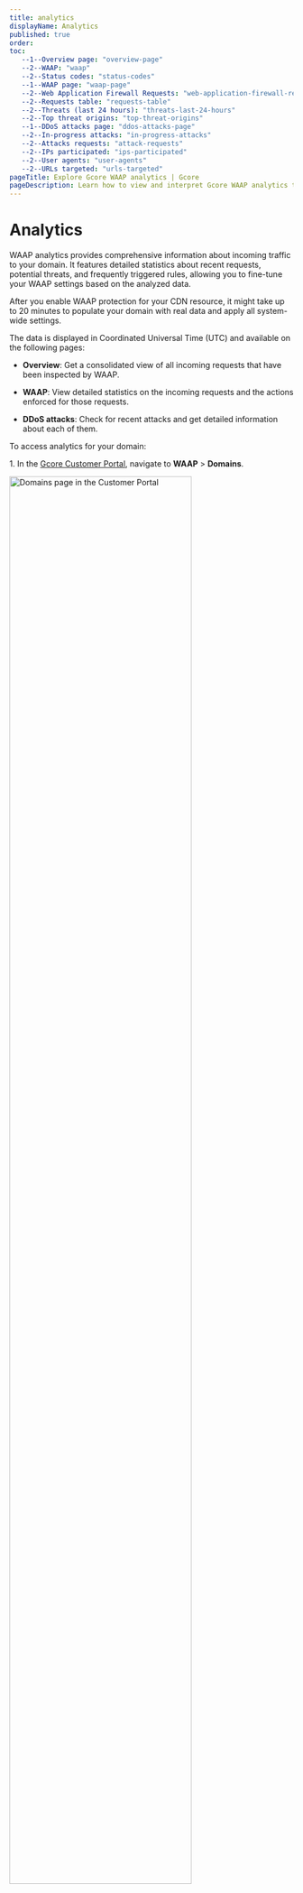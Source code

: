```yaml
---
title: analytics
displayName: Analytics
published: true
order:
toc:
   --1--Overview page: "overview-page"
   --2--WAAP: "waap"
   --2--Status codes: "status-codes"
   --1--WAAP page: "waap-page"
   --2--Web Application Firewall Requests: "web-application-firewall-requests"
   --2--Requests table: "requests-table"
   --2--Threats (last 24 hours): "threats-last-24-hours"
   --2--Top threat origins: "top-threat-origins"   
   --1--DDoS attacks page: "ddos-attacks-page"   
   --2--In-progress attacks: "in-progress-attacks"   
   --2--Attacks requests: "attack-requests"   
   --2--IPs participated: "ips-participated" 
   --2--User agents: "user-agents" 
   --2--URLs targeted: "urls-targeted"                     
pageTitle: Explore Gcore WAAP analytics | Gcore
pageDescription: Learn how to view and interpret Gcore WAAP analytics to better understand incoming traffic to your domain.
---
```

# Analytics

WAAP analytics provides comprehensive information about incoming traffic to your domain. It features detailed statistics about recent requests, potential threats, and frequently triggered rules, allowing you to fine-tune your WAAP settings based on the analyzed data. 

<alert-element type="info" title="Info">
 
After you enable WAAP protection for your CDN resource, it might take up to 20 minutes to populate your domain with real data and apply all system-wide settings.
 
</alert-element> 

The data is displayed in Coordinated Universal Time (UTC) and available on the following pages:  

* **Overview**: Get a consolidated view of all incoming requests that have been inspected by WAAP. 

* **WAAP**: View detailed statistics on the incoming requests and the actions enforced for those requests. 

* **DDoS attacks**: Check for recent attacks and get detailed information about each of them. 

To access analytics for your domain: 

1\. In the <a href="https://accounts.gcore.com/reports/dashboard" target="_blank">Gcore Customer Portal</a>, navigate to **WAAP** > **Domains**. 

<img src="https://assets.gcore.pro/docs/waap/analytics/domains-waap-page.png" alt="Domains page in the Customer Portal" width="80%">

2\. Find the domain where you want to check analytics and click the domain name to open it. You'll be directed to the **Policies** page.

3\. In the sidebar, click **Analytics**. 

<img src="https://assets.gcore.pro/docs/waap/analytics/waap-analytics-page.png" alt="Analytics page in the Customer Portal" width="80%">

<alert-element type="tip" title="Tip">
 
If you want to view analytics for a different domain, use the dropdown in the top-right corner of the screen and select the needed domain.
 
</alert-element>

The information on the Analytics page is displayed according to the selected period. At the top of the page, you can use the time frame dropdown to configure the displayed data.  

To automatically refresh data and graphs every 30 seconds without reloading the page, enable the **Auto-Refresh** toggle. 

<img src="https://assets.gcore.pro/docs/waap/analytics/auto-refresh.png" alt="Auto-refresh toggle on the Analytics page" width="80%">

## Overview page

This page features general information about incoming requests and contains two graphs: **WAAP** and **Status codes**. 

### WAAP 

This graph shows the total number of incoming requests for the selected period and the number of requests that have been blocked. 

<img src="https://assets.gcore.pro/docs/waap/analytics/overview-waap.png" alt="WAAP graph on the Analytics page in the Customer Portal" width="80%">

### Status codes

This graph shows all requests sorted according to the returned status codes: 

* 2xx: Successful 

* 3xx: Redirection 

* 4xx: Client errors 

* 5xx: Server errors  

<img src="https://assets.gcore.pro/docs/waap/analytics/overview-status-codes-graph.png" alt="WAAP graph on the Analytics page in the Customer Portal" width="80%">

<alert-element type="info" title="Info">
 
The **Status Codes** graph only displays information from the origin's backend and doesn't include status codes from WAAP, such as 403. 
 
</alert-element>

You can print the chart in pdf format or download it in the following formats: png, pdf, csv, xls.    

## WAAP page

This page features detailed statistics on HTTP requests and displays data in the graph format (**Web Application Firewall Requests**) and as a table (**Requests**).

### Web Application Firewall Requests

This graph shows information about actions that were applied to incoming requests. The data is displayed in a plot chart format that gives a comprehensive overview of both good and bad requests—potential security threats detected based on a triggered rule.  

<img src="https://assets.gcore.pro/docs/waap/analytics/waap-requests-chart.png" alt="WAAP graph on the Analytics page in the Customer Portal" width="80%">

You can select the following filters to view specific types of requests: 

* **Monitored requests**: View requests that were triggered either by <a href="https://gcore.com/docs/waap/waap-rules/custom-rules#actions-in-custom-rules" target="_blank">monitor action</a> or <a href="https://gcore.com/docs/waap/waap-rules/custom-rules/tag-rules/reserved-tags#inspect-waap-traffic" target="_blank">monitor reserved tag</a>. 

* **Policy—blocked**: View requests that were blocked because of a triggered default policy. 

* **Custom rule—blocked**: View requests that were blocked because of a triggered custom rule created in your account. 

* **DDoS L7—blocked**: View requests that were blocked because of a triggered default rule related to DDoS. To learn more about how requests can trigger this rule, refer to our <a href="https://gcore.com/docs/waap/ddos-protection" target="_blank">L7 DDoS protection</a> guide.

* **Passed to origin**: View requests that successfully reached the origin. 

Any changes made to the WAAP requests plot are also displayed in the **Requests** table below the plot: 

* When you click on a particular data point on the plot, the **Requests** table is filtered accordingly. The date, time, and the corresponding traffic type are updated to show information relevant to what you’ve selected on the plot. 

* When you select a specific filter like **Policy – Blocked**, the **Requests** table is filtered to display only information that matches the same filter.  

<alert-element type="tip" title="Tip">
 
Updating filters on the table doesn’t change the data displayed on the Web Application Firewall Requests graph. 
 
</alert-element>

### Requests table

This table displays incoming requests for the past 24 hours, including good and bad ones (potential threats). Request history is retained for 30 days. 
<img src="https://assets.gcore.pro/docs/waap/analytics/waap-requests-table.png" alt="WAAP graph on the Analytics page in the Customer Portal" width="80%">

You can select multiple filters to get a more granular view of the displayed information in the table.

<table>
<thead>
<tr>
<td style="text-align: left">Table column</td>
<td style="text-align: left">Description</td>
</tr>
</thead>
<tbody>
<tr>
<td style="text-align: left">Request ID</td>
<td style="text-align: left">A unique identifier assigned to each HTTP request. Click the ID to open the <a href="https://gcore.com/docs/waap/analytics#request-details" target="_blank">Request Details</a> page, which provides comprehensive information about the request.</td>
</tr>
<tr>
<td style="text-align: left">Date</td>
<td style="text-align: left">The date and time when a rule was triggered or request occurred.</td>
</tr>
<tr>
<td style="text-align: left">IP</td>
<td style="text-align: left">The origin IP address of the client.</td>
</tr>
<tr>
<td style="text-align: left">Country</td>
<td style="text-align: left">The origin location of the IP.</td>
</tr>
<tr>
<td style="text-align: left">Response code</td>
<td style="text-align: left">HTTP code returned in response to the request.</td>
</tr>
<tr>
<td style="text-align: left">Security rule triggered</td>
<td style="text-align: left">The default or custom rule name that was triggered by the request. You can click on the rule name to view detailed information about the rule and the triggered request.</td>
</tr>
<tr>
<td style="text-align: left">Security action</td>
<td style="text-align: left">The action that was taken against the request:<br><br>
<ul><li>Allow: Display requests that were allowed to pass.</li>
<li>Block: Display requests that were blocked.</li>
<li>CAPTCHA: Display requests that got the Captcha validation screen, regardless of whether the request passed or failed the validation.</li> 
<li>Handshake (JavaScript validation): Display requests that were presented with a JavaScript validation screen, regardless of whether the request passed or failed the screen.</li></ul></td>
</tr>
<tr>
<td style="text-align: left">Result</td>
<td style="text-align: left">The result of the request based on the enforced action. For example, if a request was presented with a Captcha, and the request didn’t pass, then the result is “Blocked”.</td>
</tr>
<tr>
<td style="text-align: left">Create rule</td>
<td style="text-align: left">A button that you can select to create a rule for the IP address.</td>
</tr>
<tr>
<td style="text-align: left">Threats (last 24 hours)</td>
<td style="text-align: left">This section displays the most triggered actions and default policies, along with how many times each of them was triggered.</td>
</tr>
</tbody>
</table>

You can download the table data in the CSV format. 

For each logged request, you can perform the following actions: 

* Inspect request details 

* Create a new rule for the IP address that will challenge requests with JavaScript or CAPTCHA validation or add it to the block or allow list. 

<img src="https://assets.gcore.pro/docs/waap/analytics/manage-requests-in-table.png" alt="Requests table with request management options" width="80%">

#### Request details

This page provides an in-depth information about a particular request made to your domain. It’s structured into three sections, each focusing on a specific aspect of the request: 

* **Reference ID**: This ID is unique to each chain of requests that triggered a particular policy or custom rule. By using reference ID, you can search through your requests and determine why a block <a href="https://gcore.com/docs/waap/response-pages" target="_blank">response page</a> was displayed to that user. 

   <img src="https://assets.gcore.pro/docs/waap/analytics/request-details-id-reference.png" alt="Reference ID on the request details page" width="80%">

* **Overview**: Provides a high-level summary of the request, including relevant rules and applicable actions, response code, and client details. Click **Filter by** to view all requets coming from the filtered IP.

   <img src="https://assets.gcore.pro/docs/waap/analytics/request-details-overview.png" alt="Overview section on the request details page" width="80%">

* **Additional information**: Includes a detailed overview of the client, associated organization, and device (if available).

   <img src="https://assets.gcore.pro/docs/waap/analytics/request-details-extra-info.png" alt="Additional information section on the request details page" width="80%">

* **Headers**: Contains a complete list of HTTP headers included in the client request and response from the server.

   <img src="https://assets.gcore.pro/docs/waap/analytics/request-details-headers.png" alt="Headers section on the request details page" width="80%">

* **Tags**: Lists any tags associated with the request, helping you quickly identify malicious activities related to that request.

   <img src="https://assets.gcore.pro/docs/waap/analytics/request-details-tags.png" alt="Tags section on the request details page" width="80%">

<p id="create-rule-for-ip">You can also create a rule for the IP address from which the request originates:</p> 

1\. In the top-right corner of the screen, click **Create rule for IP**. 

<img src="https://assets.gcore.pro/docs/waap/analytics/request-details-create-rule.png" alt="Create rule button on the request details page" width="80%">

2\. Choose the relevant action:  
   * Allow a requests from this IP 
   * Block requests from this IP 
   * Challenge requests with CAPTCHA  
   * Challenge request with JavaScript validation

3\. Click **Create rule**. 

The rules to block or allow requests will appear on the <a href="https://gcore.com/docs/waap/ip-security/allow-and-block-ip-addresses" target="_blank">Firewall</a> page. The rules to challenge requests with JavaScript or CAPTCHA validation will appear on the <a href="https://gcore.com/docs/waap/waap-rules/custom-rules/create-and-manage-custom-rules" target="_blank">WAAP rules</a> page.   

### Threats (last 24 hours) 

This section displays the most triggered actions and default policies, along with how many times each of them was triggered.  

<img src="https://assets.gcore.pro/docs/waap/analytics/waf-threats.png" alt="WAAP graph on the Analytics page in the Customer Portal" width="80%">

### Top threat origins 

This map and table display the origin location of bad requests (threats) from the last 24 hours. You can view the country from which requests are coming and the total number of requests for that country.  

<img src="https://assets.gcore.pro/docs/waap/analytics/waf-threat-origins.png" alt="WAAP graph on the Analytics page in the Customer Portal" width="80%">

## DDoS attacks page

We provide detailed analytics related to any DDoS attacks that were detected in your domain. DDoS analytics is stored for 32 days. 

### In-progress attacks 

If there is an active DDoS attack, you’ll see a banner at the top of the page in the Customer Portal. 

Clicking the **View attack** link will take you to the DDoS analytics page, where you can view more details related to that specific attack. 

<img src="https://assets.gcore.pro/docs/waap/analytics/ddos-in-progress.png" alt="WAAP graph on the Analytics page in the Customer Portal" width="80%">

### Attacks over time 

Requests associated with DDoS attacks are presented in a plot format.  

To filter DDoS request data by the timeframe of each attack, click the dropdown menu in the top-right corner of the screen and select the checkbox next to the attack you want to view. You can view up to four sets of timeframes simultaneously. 

<img src="https://assets.gcore.pro/docs/waap/analytics/ddos-over-time.png" alt="WAAP graph on the Analytics page in the Customer Portal" width="80%">

### IPs participated 

This table displays a list of the top IP addresses associated with the selected DDoS attack, along with the total number of times each IP has made a request to your domain. 

<img src="https://assets.gcore.pro/docs/waap/analytics/ips-participated.png" alt="WAAP graph on the Analytics page in the Customer Portal" width="80%">

### URLs targeted 

This table displays a list of the top URLs that were requested during a DDoS attack, along with the number of times each URL was requested. 

<img src="https://assets.gcore.pro/docs/waap/analytics/urls-targeted.png" alt="WAAP graph on the Analytics page in the Customer Portal" width="80%">

### User agents 

This table displays a list of the top clients, tools, and user agents associated with the selected DDoS attack. It also shows the total number of times each of them has made a request to your site. 

<img src="https://assets.gcore.pro/docs/waap/analytics/user-agents.png" alt="WAAP graph on the Analytics page in the Customer Portal" width="80%">

### Attack requests 

This table displays more fine-grained information about requests associated with attacks. You can search for specific attacks by clicking the **Select field** dropdown and entering an IP or response code. 

<table>
<thead>
<tr>
<td style="text-align: left">Table column</td>
<td style="text-align: left">Description</td>
</tr>
</thead>
<tbody>
<tr>
<td style="text-align: left">Request ID</td>
<td style="text-align: left">A unique identifier assigned to each HTTP request. Click the ID to open the <a href="https://gcore.com/docs/waap/analytics#request-details" target="_blank">Request Details</a> page, which provides comprehensive information about the request.</td>
</tr>
<tr>
<td style="text-align: left">Date</td>
<td style="text-align: left">The date and time when a rule was triggered or request occurred.</td>
</tr>
<tr>
<td style="text-align: left">IP</td>
<td style="text-align: left">The origin IP address of the client.</td>
</tr>
<tr>
<td style="text-align: left">Response code</td>
<td style="text-align: left">HTTP code returned in response to the request.</td>
</tr>
<tr>
<td style="text-align: left">URL targeted</td>
<td style="text-align: left">Top URLs that were requested during a DDoS attack.</td>
</tr>
<tr>
<td style="text-align: left">Result</td>
<td style="text-align: left">The action that was taken against the request:<br><br>
<ul>
<li>Allow: Display requests that were allowed to pass.</li>
<li>Block: Display requests that were blocked.</li>
<li>CAPTCHA: Display requests that got the CAPTCHA validation screen, regardless of whether the request passed or failed the validation.</li>
<li>Handshake (JavaScript validation): Display requests that were presented with a JavaScript validation screen, regardless of whether the request passed or failed the screen.</li></ul></td>
</tr>
<tr>
<td style="text-align: left">Result</td>
<td style="text-align: left">The result of the request based on the enforced action. For example, if a request was presented with a Captcha, and the request didn’t pass, then the result is “Blocked”.</td>
</tr>
<tr>
<td style="text-align: left">Create rule</td>
<td style="text-align: left">A button that you can select to create a rule for the IP address.</td>
</tr>
<tr>
<td style="text-align: left">Threats (last 24 hours)</td>
<td style="text-align: left">This section displays the most triggered actions and default policies, along with how many times each of them was triggered.</td>
</tr>
</tbody>
</table>
